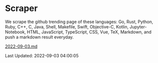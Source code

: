 # Scraper

We scrape the github trending page of these languages: Go, Rust, Python, Ruby, C++, C, Java, Shell, Makefile, Swift, Objective-C, Kotlin, Jupyter-Notebook, HTML, JavaScript, TypeScript, CSS, Vue, TeX, Markdown, and push a markdown result everyday.

[2022-09-03.md](https://github.com/yangwenmai/github-trending-backup/blob/master/2022-09-03.md)

Last Updated: 2022-09-03 04:00:05